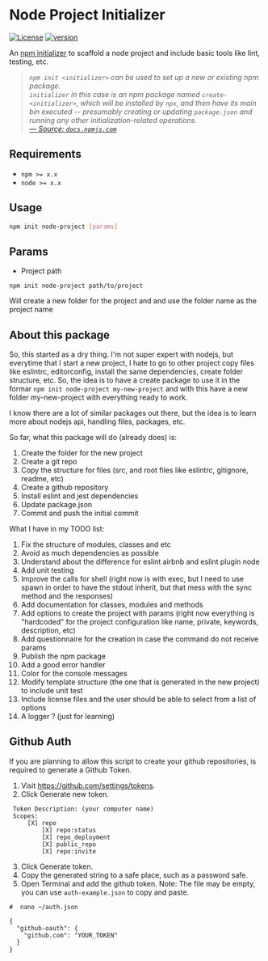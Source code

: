 # Node Project Initializer

[![License][license-image]][license-url] [![version][npm-image]][npm-url]

An [npm initializer][npm/init] to scaffold a node project and include basic tools like lint, testing, etc.

> _`npm init <initializer>` can be used to set up a new or existing npm package._  
> _`initializer` in this case is an npm package named `create-<initializer>`, which will be installed by `npx`, and then have its main bin executed -- presumably creating or updating `package.json` and running any other initialization-related operations._  
> _[&mdash; Source: `docs.npmjs.com`][npm/init]_

## Requirements

- `npm >= x.x`
- `node >= x.x`

## Usage

```bash
npm init node-project [params]
```

## Params

- Project path

`npm init node-project path/to/project`

Will create a new folder for the project and and use the folder name as the project name

## About this package

So, this started as a dry thing.
I'm not super expert with nodejs, but everytime that I start a new project, I hate to go to other project copy files like eslintrc, editorconfig, install the same dependencies, create folder structure, etc.
So, the idea is to have a create package to use it in the formar
`npm init node-project my-new-project`
and with this have a new folder my-new-project with everything ready to work.

I know there are a lot of similar packages out there, but the idea is to learn more about nodejs api, handling files, packages, etc.

So far, what this package will do (already does) is:
1. Create the folder for the new project
2. Create a git repo
3. Copy the structure for files (src, and root files like eslintrc, gitignore, readme, etc)
4. Create a github repository
5. Install eslint and jest dependencies
6. Update package.json
7. Commit and push the initial commit

What I have in my TODO list:
1. Fix the structure of modules, classes and etc
2. Avoid as much dependencies as possible
3. Understand about the difference for eslint airbnb and eslint plugin node
4. Add unit testing
5. Improve the calls for shell (right now is with exec, but I need to use spawn in order to have the stdout inherit, but that mess with the sync method and the responses)
6. Add documentation for classes, modules and methods
7. Add options to create the project with params (right now everything is "hardcoded" for the project configuration like name, private, keywords, description, etc)
8. Add questionnaire for the creation in case the command do not receive params
9. Publish the npm package
10. Add a good error handler
11. Color for the console messages
12. Modify template structure (the one that is generated in the new project) to include unit test
13. Include license files and the user should be able to select from a list of options
14. A logger ? (just for learning)


## Github Auth

If you are planning to allow this script to create your github repositories, is required to generate a Github Token.

1. Visit https://github.com/settings/tokens.
2. Click Generate new token.
```
 Token Description: (your computer name)
 Scopes:
     [X] repo
         [X] repo:status
         [X] repo_deployment
         [X] public_repo
         [X] repo:invite
```
3. Click Generate token.
4. Copy the generated string to a safe place, such as a password safe.
5. Open Terminal and add the github token. Note: The file may be empty, you can use `auth-example.json` to copy and paste.
```
#  nano ~/auth.json

{
  "github-oauth": {
    "github.com": "YOUR_TOKEN"
  }
}
```



[license-url]: LICENSE
[license-image]: https://img.shields.io/github/license/ahmadnassri/node-create.svg?style=for-the-badge&logo=circleci

[npm-url]: https://www.npmjs.com/package/@nmicht/create
[npm-image]: https://img.shields.io/npm/v/@nmicht/create.svg?style=for-the-badge&logo=npm

[npm/init]: https://docs.npmjs.com/cli/init#description

